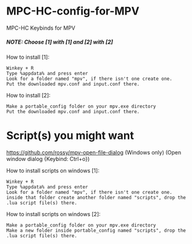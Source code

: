 # MPC-HC-config-for-MPV
MPC-HC Keybinds for MPV

##### NOTE: Choose [1] with [1] and [2] with [2]

How to install [1]:
```
Winkey + R
Type %appdata% and press enter
Look for a folder named "mpv", if there isn't one create one.
Put the downloaded mpv.conf and input.conf there.
```
How to install [2]:
```
Make a portable_config folder on your mpv.exe directory
Put the downloaded mpv.conf and input.conf there.
```

# Script(s) you might want
https://github.com/rossy/mpv-open-file-dialog (Windows only) (Open window dialog {Keybind: Ctrl+o})

How to install scripts on windows [1]:
```
Winkey + R
Type %appdata% and press enter
Look for a folder named "mpv", if there isn't one create one.
inside that folder create another folder named "scripts", drop the .lua script file(s) there.
```
How to install scripts on windows [2]:
```
Make a portable_config folder on your mpv.exe directory
Make a new folder inside portable_config named "scripts", drop the .lua script file(s) there.
```
